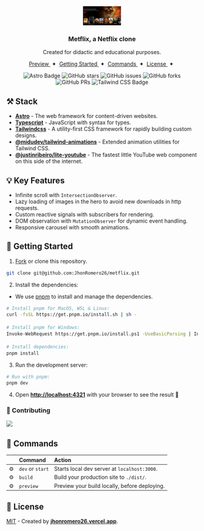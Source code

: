 <div align="center">
  <img src="public/description.webp" height="50px"/> 
  <h3>Metflix, a Netflix clone</h3>
  <p>Created for didactic and educational purposes.</p>
</div>

<div align="center">
    <a href="https://metflix-ten.vercel.app" target="_blank">
        Preview
    </a>
    <span>&nbsp;✦&nbsp;</span>
    <a href="#-stack">
        Getting Started
    </a>
    <span>&nbsp;✦&nbsp;</span>
    <a href="#-commands">
        Commands
    </a>
    <span>&nbsp;✦&nbsp;</span>
    <a href="#-license">
        License
    </a>
    <span>&nbsp;✦&nbsp;</span>
</div>

<p></p>
<div align="center">

![Astro Badge](https://img.shields.io/badge/Astro-BC52EE?logo=astro&logoColor=fff&style=flat)
![GitHub stars](https://img.shields.io/github/stars/JhonRomero26/metflix)
![GitHub issues](https://img.shields.io/github/issues/JhonRomero26/metflix)
![GitHub forks](https://img.shields.io/github/forks/JhonRomero26/metflix)
![GitHub PRs](https://img.shields.io/github/issues-pr/JhonRomero26/metflix)
![Tailwind CSS Badge](https://img.shields.io/badge/Tailwind%20CSS-06B6D4?logo=tailwindcss&logoColor=fff&style=flat)

</div>

## ⚒️ Stack

- [**Astro**](https://astro.build/) - The web framework for content-driven websites.
- [**Typescript**](https://www.typescriptlang.org/) - JavaScript with syntax for types.
- [**Tailwindcss**](https://tailwindcss.com/) - A utility-first CSS framework for rapidly building custom designs.
- [**@midudev/tailwind-animations**](https://github.com/midudev/tailwind-animations) - Extended animation utilities for Tailwind CSS.
- [**@justinribeiro/lite-youtube**](https://github.com/justinribeiro/lite-youtube) - The fastest little YouTube web component on this side of the internet.

## 💡 Key Features

- Infinite scroll with `IntersectionObserver`.
- Lazy loading of images in the hero to avoid new downloads in http requests.
- Custom reactive signals with subscribers for rendering.
- DOM observation with `MutationObserver` for dynamic event handling.
- Responsive carousel with smooth animations.

## 🚀 Getting Started

1. [Fork](https://github.com/JhonRomero26/metflix/fork) or clone this repository.

```bash
git clone git@github.com:JhonRomero26/metflix.git
```

2. Install the dependencies:

- We use [pnpm](https://pnpm.io/) to install and manage the dependencies.

```bash
# Install pnpm for MacOS, WSL & Linux:
curl -fsSL https://get.pnpm.io/install.sh | sh -

# Install pnpm for Windows:
Invoke-WebRequest https://get.pnpm.io/install.ps1 -UseBasicParsing | Invoke-Expression

# Install dependencies:
pnpm install
```

3. Run the development server:

```bash
# Run with pnpm:
pnpm dev
```

4. Open [**http://localhost:4321**](http://localhost:4321/) with your browser to see the result 🚀

### 🤝 Contributing

<a href="https://github.com/JhonRomero26/metflix/graphs/contributors">
  <img src="https://contrib.rocks/image?repo=JhonRomero26/metflix" />
</a>

## 🧞 Commands

|     | Command          | Action                                        |
| :-- | :--------------- | :-------------------------------------------- |
| ⚙️  | `dev` or `start` | Starts local dev server at `localhost:3000`.  |
| ⚙️  | `build`          | Build your production site to `./dist/`.      |
| ⚙️  | `preview`        | Preview your build locally, before deploying. |

## 🔑 License

[MIT](#) - Created by [**jhonromero26.vercel.app**](https://jhonromero26.vercel.app).
